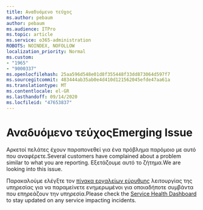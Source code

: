 ```yaml
---
title: Αναδυόμενο τεύχος
ms.author: pebaum
author: pebaum
ms.audience: ITPro
ms.topic: article
ms.service: o365-administration
ROBOTS: NOINDEX, NOFOLLOW
localization_priority: Normal
ms.custom:
- "1965"
- "9000337"
ms.openlocfilehash: 25aa596d548e01d8f355448f33dd873064d597f7
ms.sourcegitcommit: 483444ab35ab0e4d410d121562045efde47aa61a
ms.translationtype: MT
ms.contentlocale: el-GR
ms.lasthandoff: 09/14/2020
ms.locfileid: "47653837"
---
```

# <a name="emerging-issue"></a><span data-ttu-id="3ef17-102">Αναδυόμενο τεύχος</span><span class="sxs-lookup"><span data-stu-id="3ef17-102">Emerging Issue</span></span>

<span data-ttu-id="3ef17-103">Αρκετοί πελάτες έχουν παραπονεθεί για ένα πρόβλημα παρόμοιο με αυτό που αναφέρετε.</span><span class="sxs-lookup"><span data-stu-id="3ef17-103">Several customers have complained about a problem similar to what you are reporting.</span></span> <span data-ttu-id="3ef17-104">Εξετάζουμε αυτό το ζήτημα.</span><span class="sxs-lookup"><span data-stu-id="3ef17-104">We are looking into this issue.</span></span>

<span data-ttu-id="3ef17-105">Παρακαλούμε ελέγξτε τον [πίνακα εργαλείων εύρυθμης](https://admin.microsoft.com/adminportal/home#/servicehealth) λειτουργίας της υπηρεσίας για να παραμείνετε ενημερωμένοι για οποιαδήποτε συμβάντα που επηρεάζουν την υπηρεσία.</span><span class="sxs-lookup"><span data-stu-id="3ef17-105">Please check the [Service Health Dashboard](https://admin.microsoft.com/adminportal/home#/servicehealth) to stay updated on any service impacting incidents.</span></span>